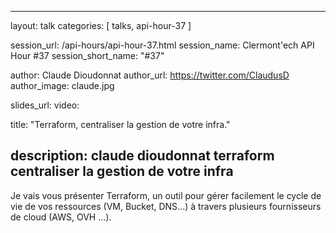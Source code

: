 ---
layout: talk
categories: [ talks, api-hour-37 ]

session_url: /api-hours/api-hour-37.html
session_name: Clermont'ech API Hour &#35;37
session_short_name: "&#35;37"

author: Claude Dioudonnat
author_url: https://twitter.com/ClaudusD
author_image: claude.jpg

slides_url:
video:

title: "Terraform, centraliser la gestion de votre infra."

description: claude dioudonnat terraform centraliser la gestion de votre infra
------

Je vais vous présenter Terraform, un outil pour gérer facilement le cycle de vie de vos ressources (VM, Bucket, DNS...) à travers plusieurs fournisseurs de cloud (AWS, OVH ...). 
